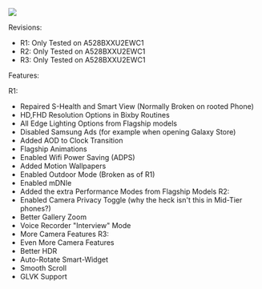 ![](https://images.samsung.com/is/image/samsung/assets/de/smartphones/galaxy-a-series/galaxy-a52s-5g/buy/A52s_5G_GroupKV_PC.jpg)

Revisions:
- R1: Only Tested on A528BXXU2EWC1
- R2: Only Tested on A528BXXU2EWC1
- R3: Only Tested on A528BXXU2EWC1

Features:

R1:
- Repaired S-Health and Smart View (Normally Broken on rooted Phone)
- HD,FHD Resolution Options in Bixby Routines
- All Edge Lighting Options from Flagship models
- Disabled Samsung Ads (for example when opening Galaxy Store)
- Added AOD to Clock Transition
- Flagship Animations
- Enabled Wifi Power Saving (ADPS)
- Added Motion Wallpapers
- Enabled Outdoor Mode (Broken as of R1)
- Enabled mDNIe
- Added the extra Performance Modes from Flagship Models
R2:
- Enabled Camera Privacy Toggle (why the heck isn't this in Mid-Tier phones?)
- Better Gallery Zoom
- Voice Recorder "Interview" Mode
- More Camera Features
R3:
- Even More Camera Features
- Better HDR
- Auto-Rotate Smart-Widget
- Smooth Scroll
- GLVK Support
